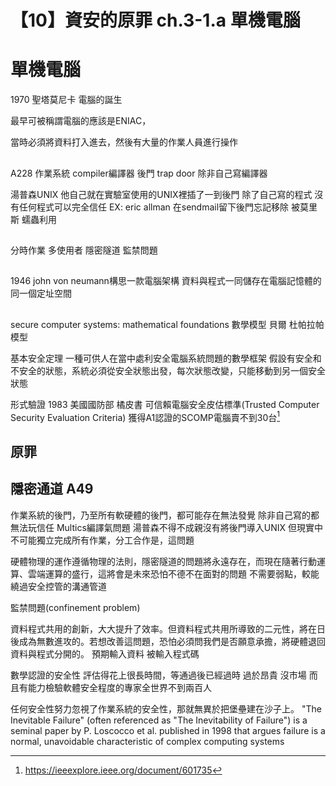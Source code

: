 # 【10】資安的原罪 ch.3-1.a 單機電腦

# 單機電腦

1970 聖塔莫尼卡
電腦的誕生

最早可被稱謂電腦的應該是ENIAC，

當時必須將資料打入進去，然後有大量的作業人員進行操作

##
A228
作業系統 compiler編譯器 後門 trap door
除非自己寫編譯器

湯普森UNIX 他自己就在實驗室使用的UNIX裡插了一到後門
除了自己寫的程式 沒有任何程式可以完全信任
EX: eric allman 在sendmail留下後門忘記移除 被莫里斯 蠕蟲利用

##
分時作業 多使用者
隱密隧道 
監禁問題

##
1946 john von neumann構思一款電腦架構
資料與程式一同儲存在電腦記憶體的同一個定址空間

##
secure computer systems: mathematical foundations
數學模型 
貝爾 杜帕拉帕模型

基本安全定理
一種可供人在當中處利安全電腦系統問題的數學框架
假設有安全和不安全的狀態，系統必須從安全狀態出發，每次狀態改變，只能移動到另一個安全狀態

形式驗證
1983 美國國防部 橘皮書
可信賴電腦安全皮估標準(Trusted Computer Security Evaluation Criteria)
獲得A1認證的SCOMP電腦賣不到30台[^1]


## 原罪

## 隱密通道 A49
作業系統的後門，乃至所有軟硬體的後門，都可能存在無法發覺
除非自己寫的都無法玩信任
Multics編譯氣問題 湯普森不得不成親沒有將後門導入UNIX
但現實中不可能獨立完成所有作業，分工合作是，這問題


硬體物理的運作遵循物理的法則，隱密隧道的問題將永遠存在，而現在隨著行動運算、雲端運算的盛行，這將會是未來恐怕不德不在面對的問題
不需要弱點，較能繞過安全控管的溝通管道
 
 監禁問題(confinement problem)


資料程式共用的創新，大大提升了效率。但資料程式共用所導致的二元性，將在日後成為無數進攻的。若想改善這問題，恐怕必須問我們是否願意承擔，將硬體退回資料與程式分開的。
預期輸入資料 被輸入程式碼


數學認證的安全性
評估得花上很長時間，等通過後已經過時 過於昂貴 沒市場
而且有能力檢驗軟體安全程度的專家全世界不到兩百人

任何安全性努力忽視了作業系統的安全性，那就無異於把堡壘建在沙子上。
"The Inevitable Failure" (often referenced as "The Inevitability of Failure") is a seminal paper by P. Loscocco et al. published in 1998 that argues failure is a normal, unavoidable characteristic of complex computing systems

[^1]: https://ieeexplore.ieee.org/document/601735